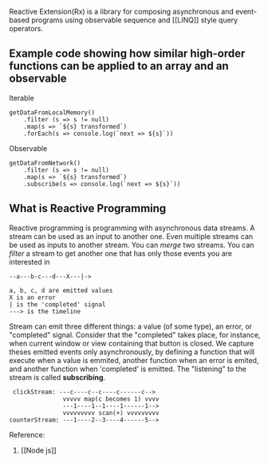 Reactive Extension(Rx) is a library for composing asynchronous and event-based programs using observable sequence and [[LINQ]] style query operators.

## Example code showing how similar high-order functions can be applied to an array and an observable


Iterable
```
getDataFromLocalMemory()
    .filter (s => s != null)
    .map(s => `${s} transformed`)
    .forEach(s => console.log(`next => ${s}`))
```

Observable
```
getDataFromNetwork()
    .filter (s => s != null)
    .map(s => `${s} transformed`)
    .subscribe(s => console.log(`next => ${s}`))
```

## What is Reactive Programming

Reactive programming is programming with asynchronous data streams. A stream can be used as an input to another one. Even multiple streams can be used as inputs to another stream. You can *merge* two streams. You can *filter* a stream to get another one that has only those events you are interested in

```
--a---b-c---d---X---|->

a, b, c, d are emitted values
X is an error
| is the 'completed' signal
---> is the timeline
```

Stream can emit three different things: a value (of some type), an error, or "completed" signal. Consider that the "completed" takes place, for instance, when current window or view containing that button is closed. We capture theses emitted events only asynchronously, by defining a function that will execute when a value is emmited, another function when an error is emited, and another function when 'completed' is emitted. The "listening" to the stream is called **subscribing**. 
```
 clickStream: ---c----c--c----c------c-->
               vvvvv map(c becomes 1) vvvv
               ---1----1--1----1------1-->
               vvvvvvvvv scan(+) vvvvvvvvv
counterStream: ---1----2--3----4------5-->
```

Reference:
1. [[Node js]]